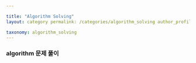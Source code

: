 ```yaml
---

title: "Algorithm Solving"  
layout: category permalink: /categories/algorithm_solving author_profile: true

taxonomy: algorithm_solving
---
```


### algorithm 문제 풀이
